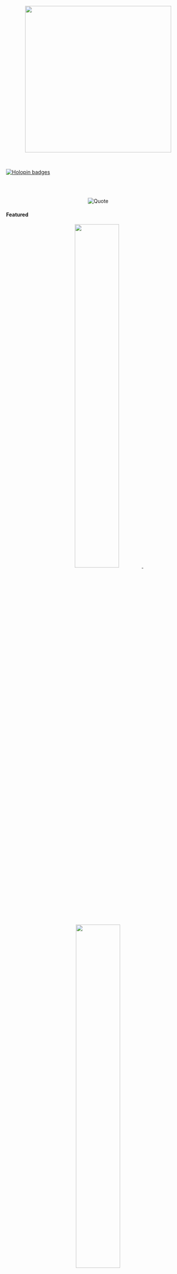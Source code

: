 <p align="center">
  <img src="https://github.com/user-attachments/assets/64af9c40-9486-4199-8e41-5fd906a0bebc" width="400" />
</p>

<br/>

[![Holopin badges](https://holopin.me/abhineshjha)](https://holopin.io/@abhineshjha)

<br/>
<br/>

<p align="center">
  <img src="https://quotes-github-readme.vercel.app/api?type=horizontal&theme=monokai" alt="Quote" />
</p>

#### Featured

<p align="center">
  <a href="https://github.com/Abhineshhh/nyxen-theme">
    <img width='49%' src="https://github-readme-stats.vercel.app/api/pin/?username=Abhineshhh&repo=nyxen-theme&border_color=02D892&bg_color=0D1117&title_color=C9D1D9&text_color=8B949E&icon_color=02D892" />
  </a>
  <span>&nbsp;</span>
  <a href="https://github.com/Abhineshhh/Multithreaded-Webserver">
    <img width='49%' src="https://github-readme-stats.vercel.app/api/pin/?username=Abhineshhh&repo=Multithreaded-Webserver&border_color=02D892&bg_color=0D1117&title_color=C9D1D9&text_color=8B949E&icon_color=02D892" />
  </a>
</p>

